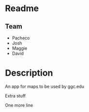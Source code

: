 # Readme
## Team
* Pacheco
* Josh
* Maggie
* David



# Description
An app for maps
to be used by ggc.edu


Extra stuff

One more line


<!-- End of File -->
